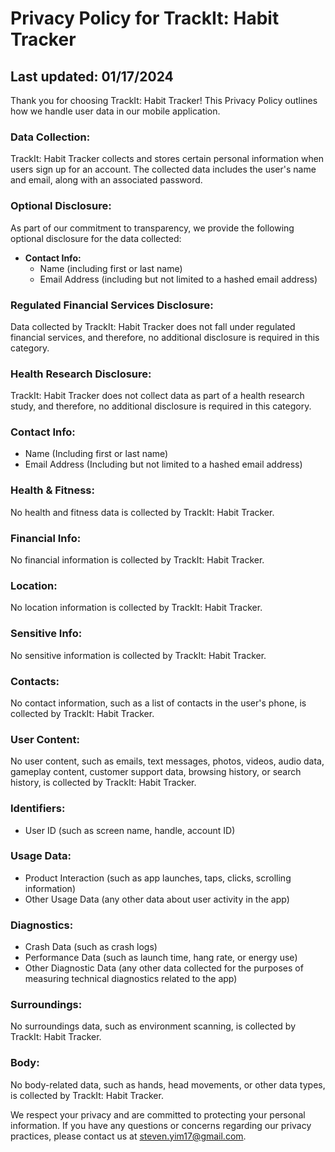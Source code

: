 # Privacy Policy for TrackIt: Habit Tracker

## Last updated: 01/17/2024

Thank you for choosing TrackIt: Habit Tracker! This Privacy Policy outlines how we handle user data in our mobile application.

### Data Collection:
TrackIt: Habit Tracker collects and stores certain personal information when users sign up for an account. The collected data includes the user's name and email, along with an associated password.

### Optional Disclosure:
As part of our commitment to transparency, we provide the following optional disclosure for the data collected:

- **Contact Info:**
  - Name (including first or last name)
  - Email Address (including but not limited to a hashed email address)

### Regulated Financial Services Disclosure:
Data collected by TrackIt: Habit Tracker does not fall under regulated financial services, and therefore, no additional disclosure is required in this category.

### Health Research Disclosure:
TrackIt: Habit Tracker does not collect data as part of a health research study, and therefore, no additional disclosure is required in this category.

### Contact Info:
- Name (Including first or last name)
- Email Address (Including but not limited to a hashed email address)

### Health & Fitness:
No health and fitness data is collected by TrackIt: Habit Tracker.

### Financial Info:
No financial information is collected by TrackIt: Habit Tracker.

### Location:
No location information is collected by TrackIt: Habit Tracker.

### Sensitive Info:
No sensitive information is collected by TrackIt: Habit Tracker.

### Contacts:
No contact information, such as a list of contacts in the user's phone, is collected by TrackIt: Habit Tracker.

### User Content:
No user content, such as emails, text messages, photos, videos, audio data, gameplay content, customer support data, browsing history, or search history, is collected by TrackIt: Habit Tracker.

### Identifiers:
- User ID (such as screen name, handle, account ID)

### Usage Data:
- Product Interaction (such as app launches, taps, clicks, scrolling information)
- Other Usage Data (any other data about user activity in the app)

### Diagnostics:
- Crash Data (such as crash logs)
- Performance Data (such as launch time, hang rate, or energy use)
- Other Diagnostic Data (any other data collected for the purposes of measuring technical diagnostics related to the app)

### Surroundings:
No surroundings data, such as environment scanning, is collected by TrackIt: Habit Tracker.

### Body:
No body-related data, such as hands, head movements, or other data types, is collected by TrackIt: Habit Tracker.

We respect your privacy and are committed to protecting your personal information. If you have any questions or concerns regarding our privacy practices, please contact us at steven.yim17@gmail.com.
